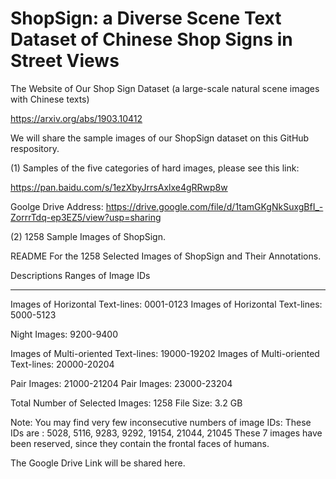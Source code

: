 # ShopSign: a Diverse Scene Text Dataset of Chinese Shop Signs in Street Views
The Website of Our Shop Sign Dataset (a large-scale natural scene images with Chinese texts)


https://arxiv.org/abs/1903.10412

We will share the sample images of our ShopSign dataset on this GitHub respository. 

(1) Samples of the five  categories of hard images, please see this link: 

https://pan.baidu.com/s/1ezXbyJrrsAxlxe4gRRwp8w

Goolge Drive Address: https://drive.google.com/file/d/1tamGKgNkSuxgBfI_-ZorrrTdq-ep3EZ5/view?usp=sharing

(2) 1258 Sample Images of ShopSign.


README For the 1258 Selected Images of ShopSign and Their Annotations.

Descriptions                           Ranges of Image IDs

---------------------------------------------------------
Images of Horizontal Text-lines:      0001-0123
Images of Horizontal Text-lines:      5000-5123    

Night  Images:                        9200-9400

Images of Multi-oriented Text-lines:  19000-19202
Images of Multi-oriented Text-lines:  20000-20204

Pair Images:                          21000-21204
Pair Images:                          23000-23204


Total Number of Selected Images:      1258
File Size:                            3.2 GB

Note: 
You may find very few inconsecutive numbers of image IDs: 
These IDs are :  5028, 5116, 9283, 9292, 19154, 21044, 21045
These 7 images have been reserved, since they contain the frontal faces of humans. 

The Google Drive Link will be shared here. 

